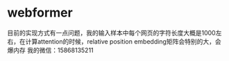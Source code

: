 # webformer
目前的实现方式有一点问题，我的输入样本中每个网页的字符长度大概是1000左右，在计算attention的时候，relative position embedding矩阵会特别的大，会爆内存
我的微信：15868135211
